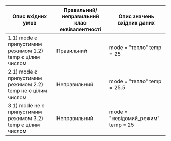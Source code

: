| Опис вхідних умов                                  | Правильний/неправильний клас еквівалентності | Опис значень вхідних даних    |
| ------------------------------------------------- | --------------------------------------------- | ----------------------------- |
| 1.1) mode є припустимим режимом     1.2) temp є цілим числом                  | Правильний                                   | mode = "тепло" temp = 25 |
| 2.1) mode є припустимим режимом  2.2) temp не є цілим числом                  | Неправильний                                 | mode = "тепло" temp = 25.5|
| 3.1) mode не є припустимим режимом  3.2) temp є цілим числом               | Неправильний                                 | mode = "невідомий_режим" temp = 25|

